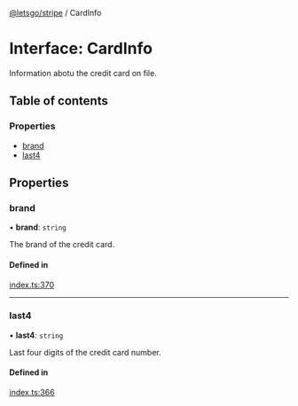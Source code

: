 [@letsgo/stripe](../README.md) / CardInfo

# Interface: CardInfo

Information abotu the credit card on file.

## Table of contents

### Properties

- [brand](CardInfo.md#brand)
- [last4](CardInfo.md#last4)

## Properties

### brand

• **brand**: `string`

The brand of the credit card.

#### Defined in

[index.ts:370](https://github.com/tjanczuk/letsgo/blob/fb7a7f0/packages/stripe/src/index.ts#L370)

___

### last4

• **last4**: `string`

Last four digits of the credit card number.

#### Defined in

[index.ts:366](https://github.com/tjanczuk/letsgo/blob/fb7a7f0/packages/stripe/src/index.ts#L366)
